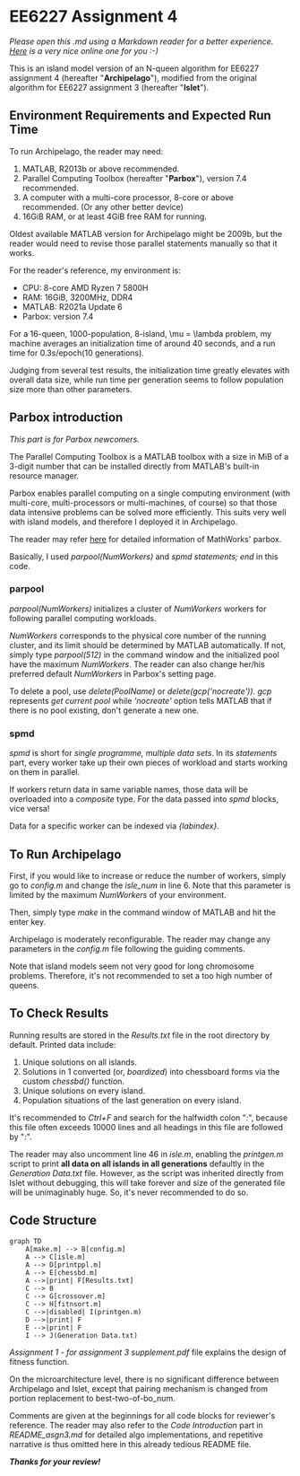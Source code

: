# EE6227 Assignment 4 

*Please open this .md using a Markdown reader for a better experience. [Here](https://stackedit.io/app#) is a very nice online one for you :-)*

This is an island model version of an N-queen algorithm for EE6227 assignment 4 (hereafter "**Archipelago**"), modified from the original algorithm for EE6227 assignment 3 (hereafter "**Islet**"). 

## Environment Requirements and Expected Run Time 

To run Archipelago, the reader may need: 

1. MATLAB, R2013b or above recommended. 
2. Parallel Computing Toolbox (hereafter "**Parbox**"), version 7.4 recommended. 
3. A computer with a multi-core processor, 8-core or above recommended. (Or any other better device) 
4. 16GiB RAM, or at least 4GiB free RAM for running. 

Oldest available MATLAB version for Archipelago might be 2009b, but the reader would need to revise those parallel statements manually so that it works. 

For the reader's reference, my environment is: 

- CPU: 8-core AMD Ryzen 7 5800H 
- RAM: 16GiB, 3200MHz, DDR4 
- MATLAB: R2021a Update 6 
- Parbox: version 7.4 

For a 16-queen, 1000-population, 8-island, \mu = \lambda problem, my machine averages an initialization time of around 40 seconds, and a run time for 0.3s/epoch(10 generations).

Judging from several test results, the initialization time greatly elevates with overall data size, while run time per generation seems to follow population size more than other parameters. 

## Parbox introduction 

*This part is for Parbox newcomers.*

The Parallel Computing Toolbox is a MATLAB toolbox with a size in MiB of a 3-digit number that can be installed directly from MATLAB's built-in resource manager. 

Parbox enables parallel computing on a single computing environment (with multi-core, multi-processors or multi-machines, of course) so that those data intensive problems can be solved more efficiently. This suits very well with island models, and therefore I deployed it in Archipelago. 

The reader may refer [here](https://www.mathworks.com/help/releases/R2021a/parallel-computing/index.html) for detailed information of MathWorks' parbox. 

Basically, I used *parpool(NumWorkers)* and *spmd statements; end* in this code. 

### parpool 

*parpool(NumWorkers)* initializes a cluster of *NumWorkers* workers for following parallel computing workloads. 

*NumWorkers* corresponds to the physical core number of the running cluster, and its limit should be determined by MATLAB automatically. If not, simply type *parpool(512)* in the command window and the initialized pool have the maximum *NumWorkers*. The reader can also change her/his preferred default *NumWorkers* in Parbox's setting page. 

To delete a pool, use *delete(PoolName)* or *delete(gcp('nocreate'))*. *gcp* represents *get current pool* while *'nocreate'* option tells MATLAB that if there is no pool existing, don't generate a new one. 

### spmd 

*spmd* is short for *single programme, multiple data sets*. In its *statements* part, every worker take up their own pieces of workload and starts working on them in parallel. 

If workers return data in same variable names, those data will be overloaded into a *composite* type. For the data passed into *spmd* blocks, vice versa! 

Data for a specific worker can be indexed via *{labindex}*. 

## To Run Archipelago 

First, if you would like to increase or reduce the number of workers, simply go to *config.m* and change the *isle_num* in line 6. Note that this parameter is limited by the maximum *NumWorkers* of your environment. 

Then, simply type *make* in the command window of MATLAB and hit the enter key. 

Archipelago is moderately reconfigurable. The reader may change any parameters in the *config.m* file following the guiding comments. 

Note that island models seem not very good for long chromosome problems. Therefore, it's not recommended to set a too high number of queens. 

## To Check Results 

Running results are stored in the *Results.txt* file in the root directory by default. Printed data include: 

1. Unique solutions on all islands. 
2. Solutions in 1 converted (or, *boardized*) into chessboard forms via the custom *chessbd()* function. 
3. Unique solutions on every island. 
4. Population situations of the last generation on every island. 

It's recommended to *Ctrl+F* and search for the halfwidth colon "*:*", because this file often exceeds 10000 lines and all headings in this file are followed by "*:*". 

The reader may also uncomment line 46 in *isle.m*, enabling the *printgen.m* script to print **all data on all islands in all generations** defaultly in the *Generation Data.txt* file. However, as the script was inherited directly from Islet without debugging, this will take forever and size of the generated file will be unimaginably huge. So, it's never recommended to do so. 

## Code Structure 

```mermaid 
graph TD
    A[make.m] --> B[config.m] 
    A --> C[isle.m] 
    A --> D[printppl.m] 
    A --> E[chessbd.m] 
    A -->|print| F[Results.txt] 
    C --> B 
    C --> G[crossover.m] 
    C --> H[fitnsort.m] 
    C -->|disabled| I(printgen.m) 
    D -->|print| F
    E -->|print| F
    I --> J(Generation Data.txt) 
```

*Assignment 1 - for assignment 3 supplement.pdf* file explains the design of fitness function. 

On the microarchitecture level, there is no significant difference between Archipelago and Islet, except that pairing mechanism is changed from portion replacement to best-two-of-bo_num. 

Comments are given at the beginnings for all code blocks for reviewer's reference. The reader may also refer to the *Code Introduction* part in *README_asgn3.md* for detailed algo implementations, and repetitive narrative is thus omitted here in this already tedious README file. 

***Thanks for your review!***
